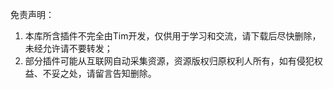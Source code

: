 免责声明：
1. 本库所含插件不完全由Tim开发，仅供用于学习和交流，请下载后尽快删除，未经允许请不要转发；
2. 部分插件可能从互联网自动采集资源，资源版权归原权利人所有，如有侵犯权益、不妥之处，请留言告知删除。
